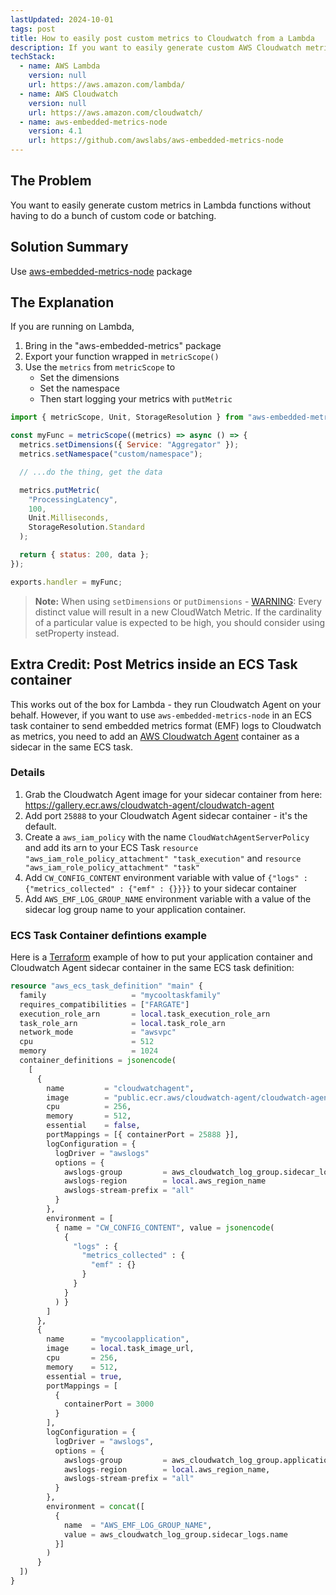 ```yaml
---
lastUpdated: 2024-10-01
tags: post
title: How to easily post custom metrics to Cloudwatch from a Lambda
description: If you want to easily generate custom AWS Cloudwatch metrics in AWS Lambda functions without having to do a bunch of custom code or batching.
techStack:
  - name: AWS Lambda
    version: null
    url: https://aws.amazon.com/lambda/
  - name: AWS Cloudwatch
    version: null
    url: https://aws.amazon.com/cloudwatch/
  - name: aws-embedded-metrics-node
    version: 4.1
    url: https://github.com/awslabs/aws-embedded-metrics-node
---
```


## The Problem

You want to easily generate custom metrics in Lambda functions without having to do a bunch of custom code or batching.

## Solution Summary

Use [aws-embedded-metrics-node](https://github.com/awslabs/aws-embedded-metrics-node) package

## The Explanation

If you are running on Lambda,

1. Bring in the "aws-embedded-metrics" package
2. Export your function wrapped in `metricScope()`
3. Use the `metrics` from `metricScope` to
   - Set the dimensions
   - Set the namespace
   - Then start logging your metrics with `putMetric`

```js
import { metricScope, Unit, StorageResolution } from "aws-embedded-metrics";

const myFunc = metricScope((metrics) => async () => {
  metrics.setDimensions({ Service: "Aggregator" });
  metrics.setNamespace("custom/namespace");

  // ...do the thing, get the data

  metrics.putMetric(
    "ProcessingLatency",
    100,
    Unit.Milliseconds,
    StorageResolution.Standard
  );

  return { status: 200, data };
});

exports.handler = myFunc;
```

> **Note:** When using `setDimensions` or `putDimensions` - [WARNING](https://github.com/awslabs/aws-embedded-metrics-node#metriclogger): Every distinct value will result in a new CloudWatch Metric. If the cardinality of a particular value is expected to be high, you should consider using setProperty instead.

## Extra Credit: Post Metrics inside an ECS Task container

This works out of the box for Lambda - they run Cloudwatch Agent on your behalf. However, if you want to use `aws-embedded-metrics-node` in an ECS task container to send embedded metrics format (EMF) logs to Cloudwatch as metrics, you need to add an [AWS Cloudwatch Agent](https://docs.aws.amazon.com/AmazonCloudWatch/latest/monitoring/CloudWatch_Embedded_Metric_Format_Generation_CloudWatch_Agent.html) container as a sidecar in the same ECS task.

### Details

1. Grab the Cloudwatch Agent image for your sidecar container from here: https://gallery.ecr.aws/cloudwatch-agent/cloudwatch-agent
2. Add port `25888` to your Cloudwatch Agent sidecar container - it's the default.
3. Create a `aws_iam_policy` with the name `CloudWatchAgentServerPolicy` and add its arn to your ECS Task `resource "aws_iam_role_policy_attachment" "task_execution"` and `resource "aws_iam_role_policy_attachment" "task"`
4. Add `CW_CONFIG_CONTENT` environment variable with value of `{"logs" : {"metrics_collected" : {"emf" : {}}}}` to your sidecar container
5. Add `AWS_EMF_LOG_GROUP_NAME` environment variable with a value of the sidecar log group name to your application container.

### ECS Task Container defintions example

Here is a [Terraform](https://registry.terraform.io/providers/hashicorp/aws/latest/docs) example of how to put your application container and Cloudwatch Agent sidecar container in the same ECS task definition:

```tf
resource "aws_ecs_task_definition" "main" {
  family                   = "mycooltaskfamily"
  requires_compatibilities = ["FARGATE"]
  execution_role_arn       = local.task_execution_role_arn
  task_role_arn            = local.task_role_arn
  network_mode             = "awsvpc"
  cpu                      = 512
  memory                   = 1024
  container_definitions = jsonencode(
    [
      {
        name         = "cloudwatchagent",
        image        = "public.ecr.aws/cloudwatch-agent/cloudwatch-agent:1.300037.1b602",
        cpu          = 256,
        memory       = 512,
        essential    = false,
        portMappings = [{ containerPort = 25888 }],
        logConfiguration = {
          logDriver = "awslogs"
          options = {
            awslogs-group         = aws_cloudwatch_log_group.sidecar_logs.name
            awslogs-region        = local.aws_region_name
            awslogs-stream-prefix = "all"
          }
        },
        environment = [
          { name = "CW_CONFIG_CONTENT", value = jsonencode(
            {
              "logs" : {
                "metrics_collected" : {
                  "emf" : {}
                }
              }
            }
          ) }
        ]
      },
      {
        name      = "mycoolapplication",
        image     = local.task_image_url,
        cpu       = 256,
        memory    = 512,
        essential = true,
        portMappings = [
          {
            containerPort = 3000
          }
        ],
        logConfiguration = {
          logDriver = "awslogs",
          options = {
            awslogs-group         = aws_cloudwatch_log_group.application_logs.name,
            awslogs-region        = local.aws_region_name,
            awslogs-stream-prefix = "all"
          }
        },
        environment = concat([
          {
            name  = "AWS_EMF_LOG_GROUP_NAME",
            value = aws_cloudwatch_log_group.sidecar_logs.name
          }]
        )
      }
  ])
}
```
